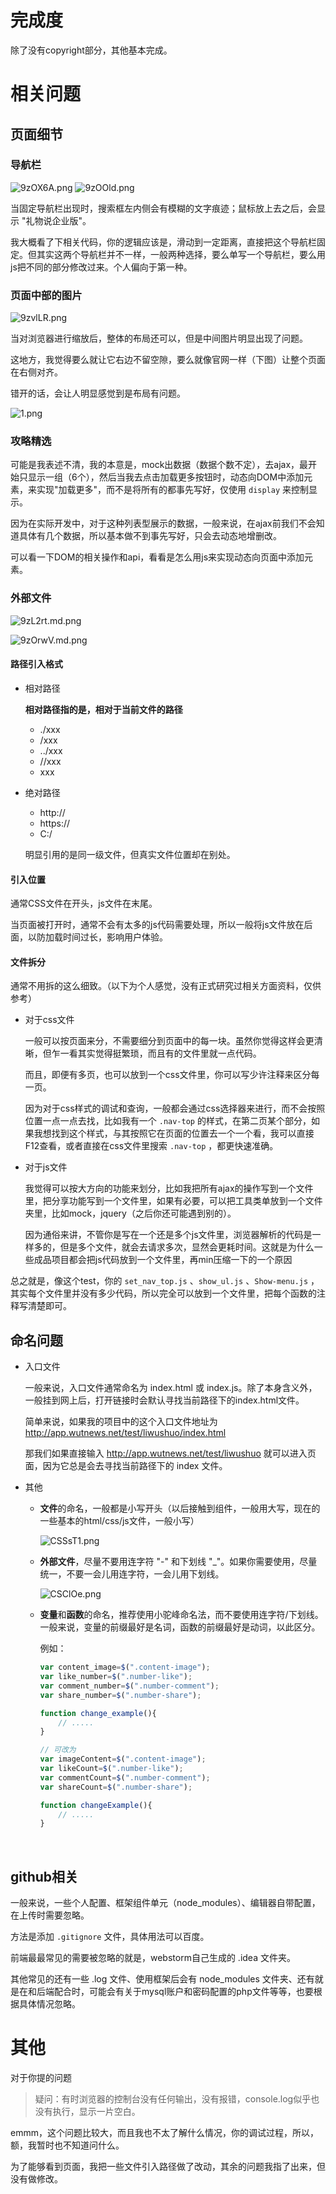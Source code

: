 # 完成度
除了没有copyright部分，其他基本完成。

# 相关问题

## 页面细节

### 导航栏
![9zOX6A.png](https://s1.ax1x.com/2018/04/02/9zOX6A.png)
![9zOOld.png](https://s1.ax1x.com/2018/04/02/9zOOld.png)

当固定导航栏出现时，搜索框左内侧会有模糊的文字痕迹；鼠标放上去之后，会显示 "礼物说企业版"。

我大概看了下相关代码，你的逻辑应该是，滑动到一定距离，直接把这个导航栏固定。但其实这两个导航栏并不一样，一般两种选择，要么单写一个导航栏，要么用js把不同的部分修改过来。个人偏向于第一种。

### 页面中部的图片

![9zvlLR.png](https://s1.ax1x.com/2018/04/02/9zvlLR.png)

当对浏览器进行缩放后，整体的布局还可以，但是中间图片明显出现了问题。

这地方，我觉得要么就让它右边不留空隙，要么就像官网一样（下图）让整个页面在右侧对齐。

错开的话，会让人明显感觉到是布局有问题。

![1.png](https://i.loli.net/2018/04/02/5ac20fb10664d.png)

### 攻略精选

可能是我表述不清，我的本意是，mock出数据（数据个数不定），去ajax，最开始只显示一组（6个），然后当我去点击加载更多按钮时，动态向DOM中添加元素，来实现"加载更多"，而不是将所有的都事先写好，仅使用 `display` 来控制显示。

因为在实际开发中，对于这种列表型展示的数据，一般来说，在ajax前我们不会知道具体有几个数据，所以基本做不到事先写好，只会去动态地增删改。

可以看一下DOM的相关操作和api，看看是怎么用js来实现动态向页面中添加元素。

### 外部文件

![9zL2rt.md.png](https://s1.ax1x.com/2018/04/02/9zL2rt.md.png)

![9zOrwV.md.png](https://s1.ax1x.com/2018/04/02/9zOrwV.md.png)

#### 路径引入格式

- 相对路径

    **相对路径指的是，相对于当前文件的路径**
    - ./xxx
    - /xxx
    - ../xxx
    - //xxx
    - xxx
- 绝对路径
    - http://
    - https://
    - C:/

  明显引用的是同一级文件，但真实文件位置却在别处。

#### 引入位置

通常CSS文件在开头，js文件在末尾。

当页面被打开时，通常不会有太多的js代码需要处理，所以一般将js文件放在后面，以防加载时间过长，影响用户体验。


#### 文件拆分

通常不用拆的这么细致。（以下为个人感觉，没有正式研究过相关方面资料，仅供参考）

- 对于css文件

  一般可以按页面来分，不需要细分到页面中的每一块。虽然你觉得这样会更清晰，但乍一看其实觉得挺繁琐，而且有的文件里就一点代码。

  而且，即便有多页，也可以放到一个css文件里，你可以写少许注释来区分每一页。

  因为对于css样式的调试和查询，一般都会通过css选择器来进行，而不会按照位置一点一点去找，比如我有一个 `.nav-top` 的样式，在第二页某个部分，如果我想找到这个样式，与其按照它在页面的位置去一个一个看，我可以直接F12查看，或者直接在css文件里搜索 `.nav-top` ，都更快速准确。

- 对于js文件

  我觉得可以按大方向的功能来划分，比如我把所有ajax的操作写到一个文件里，把分享功能写到一个文件里，如果有必要，可以把工具类单放到一个文件夹里，比如mock，jquery（之后你还可能遇到别的）。

  因为通俗来讲，不管你是写在一个还是多个js文件里，浏览器解析的代码是一样多的，但是多个文件，就会去请求多次，显然会更耗时间。这就是为什么一些成品项目都会把js代码放到一个文件里，再min压缩一下的一个原因

总之就是，像这个test，你的 `set_nav_top.js` 、`show_ul.js` 、`Show-menu.js` ，其实每个文件里并没有多少代码，所以完全可以放到一个文件里，把每个函数的注释写清楚即可。

## 命名问题

- 入口文件

    一般来说，入口文件通常命名为 index.html 或 index.js。除了本身含义外，一般挂到网上后，打开链接时会默认寻找当前路径下的index.html文件。

    简单来说，如果我的项目中的这个入口文件地址为 http://app.wutnews.net/test/liwushuo/index.html

    那我们如果直接输入 http://app.wutnews.net/test/liwushuo 就可以进入页面，因为它总是会去寻找当前路径下的 index 文件。

- 其他
    - **文件**的命名，一般都是小写开头（以后接触到组件，一般用大写，现在的一些基本的html/css/js文件，一般小写）

        ![CSSsT1.png](https://s1.ax1x.com/2018/04/02/CSSsT1.png)

    - **外部文件**，尽量不要用连字符 "-" 和下划线 "_"。如果你需要使用，尽量统一，不要一会儿用连字符，一会儿用下划线。

        ![CSClOe.png](https://s1.ax1x.com/2018/04/02/CSClOe.png)

    - **变量**和**函数**的命名，推荐使用小驼峰命名法，而不要使用连字符/下划线。一般来说，变量的前缀最好是名词，函数的前缀最好是动词，以此区分。

        例如：

        ```javascript
        var content_image=$(".content-image");
        var like_number=$(".number-like");
        var comment_number=$(".number-comment");
        var share_number=$(".number-share");

        function change_example(){
            // .....
        }

        // 可改为
        var imageContent=$(".content-image");
        var likeCount=$(".number-like");
        var commentCount=$(".number-comment");
        var shareCount=$(".number-share");

        function changeExample(){
            // .....
        }
        ```

        ​

## github相关

一般来说，一些个人配置、框架组件单元（node_modules）、编辑器自带配置，在上传时需要忽略。

方法是添加 `.gitignore` 文件，具体用法可以百度。

前端最最常见的需要被忽略的就是，webstorm自己生成的 .idea 文件夹。

其他常见的还有一些 .log 文件、使用框架后会有 node_modules 文件夹、还有就是在和后端配合时，可能会有关于mysql账户和密码配置的php文件等等，也要根据具体情况忽略。

# 其他

对于你提的问题

> 疑问：有时浏览器的控制台没有任何输出，没有报错，console.log似乎也没有执行，显示一片空白。

emmm，这个问题比较大，而且我也不太了解什么情况，你的调试过程，所以，额，我暂时也不知道问什么。



为了能够看到页面，我把一些文件引入路径做了改动，其余的问题我指了出来，但没有做修改。